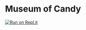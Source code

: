 # Museum of Candy
[![Run on Repl.it](https://repl.it/badge/github/Ch-sriram/museum-of-candy)](https://repl.it/github/Ch-sriram/museum-of-candy)